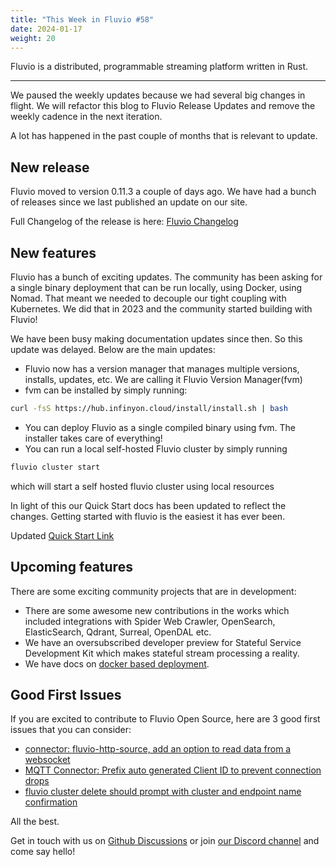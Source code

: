 ```yaml
---
title: "This Week in Fluvio #58"
date: 2024-01-17
weight: 20
---
```

Fluvio is a distributed, programmable streaming platform written in Rust.

---

We paused the weekly updates because we had several big changes in flight. We will refactor this blog to Fluvio Release Updates and remove the weekly cadence in the next iteration.

A lot has happened in the past couple of months that is relevant to update.

 
## New release
Fluvio moved to version 0.11.3 a couple of days ago. We have had a bunch of releases since we last published an update on our site.

Full Changelog of the release is here: [Fluvio Changelog]

 
## New features
Fluvio has a bunch of exciting updates. The community has been asking for a single binary deployment that can be run locally, using Docker, using Nomad. That meant we needed to decouple our tight coupling with Kubernetes. We did that in 2023 and the community started building with Fluvio!

We have been busy making documentation updates since then. So this update was delayed. Below are the main updates:

- Fluvio now has a version manager that manages multiple versions, installs, updates, etc. We are calling it Fluvio Version Manager(fvm)
- fvm can be installed by simply running:
```bash
curl -fsS https://hub.infinyon.cloud/install/install.sh | bash
```
- You can deploy Fluvio as a single compiled binary using fvm. The installer takes care of everything!
- You can run a local self-hosted Fluvio cluster by simply running
```bash
fluvio cluster start
```
which will start a self hosted fluvio cluster using local resources

In light of this our Quick Start docs has been updated to reflect the changes. Getting started with fluvio is the easiest it has ever been.

Updated [Quick Start Link]

 
## Upcoming features
There are some exciting community projects that are in development:

- There are some awesome new contributions in the works which included integrations with Spider Web Crawler, OpenSearch, ElasticSearch, Qdrant, Surreal, OpenDAL etc.
- We have an oversubscribed developer preview for Stateful Service Development Kit which makes stateful stream processing a reality.
- We have docs on [docker based deployment].
 
## Good First Issues
If you are excited to contribute to Fluvio Open Source, here are 3 good first issues that you can consider:

- [connector: fluvio-http-source, add an option to read data from a websocket]
- [MQTT Connector: Prefix auto generated Client ID to prevent connection drops]
- [fluvio cluster delete should prompt with cluster and endpoint name confirmation]

All the best.

Get in touch with us on [Github Discussions] or join [our Discord channel] and come say hello!

[Quick Start Link]: ../docs/fluvio/quickstart
[Fluvio open source]: https://github.com/infinyon/fluvio
[our CHANGELOG]: https://github.com/infinyon/fluvio/blob/master/CHANGELOG.md
[our Discord channel]: https://discordapp.com/invite/bBG2dTz
[Github Discussions]: https://github.com/infinyon/fluvio/discussions
[Fluvio Changelog]: https://github.com/infinyon/fluvio/blob/7fbe42ca06ead90f1821a551ff258b868f3fff3c/CHANGELOG.md
[CHANGELOG]: https://github.com/infinyon/fluvio/blob/v0.11.11/CHANGELOG.md
[connector: fluvio-http-source, add an option to read data from a websocket]: https://github.com/infinyon/fluvio/issues/3829
[MQTT Connector: Prefix auto generated Client ID to prevent connection drops]: https://github.com/infinyon/fluvio/issues/3825
[fluvio cluster delete should prompt with cluster and endpoint name confirmation]: https://arc.net/l/quote/hcztknom
[docker based deployment]: fluvio/installation/use-fluvio-in-docker.mdx
